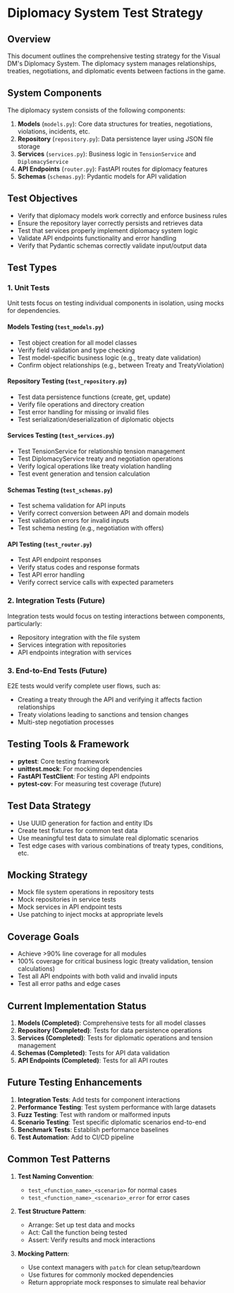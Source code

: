 # Diplomacy System Test Strategy

## Overview

This document outlines the comprehensive testing strategy for the Visual DM's Diplomacy System. The diplomacy system manages relationships, treaties, negotiations, and diplomatic events between factions in the game. 

## System Components

The diplomacy system consists of the following components:

1. **Models** (`models.py`): Core data structures for treaties, negotiations, violations, incidents, etc.
2. **Repository** (`repository.py`): Data persistence layer using JSON file storage
3. **Services** (`services.py`): Business logic in `TensionService` and `DiplomacyService`
4. **API Endpoints** (`router.py`): FastAPI routes for diplomacy features
5. **Schemas** (`schemas.py`): Pydantic models for API validation

## Test Objectives

- Verify that diplomacy models work correctly and enforce business rules
- Ensure the repository layer correctly persists and retrieves data
- Test that services properly implement diplomacy system logic
- Validate API endpoints functionality and error handling
- Verify that Pydantic schemas correctly validate input/output data

## Test Types

### 1. Unit Tests

Unit tests focus on testing individual components in isolation, using mocks for dependencies.

#### Models Testing (`test_models.py`)
- Test object creation for all model classes
- Verify field validation and type checking
- Test model-specific business logic (e.g., treaty date validation)
- Confirm object relationships (e.g., between Treaty and TreatyViolation)

#### Repository Testing (`test_repository.py`)
- Test data persistence functions (create, get, update)
- Verify file operations and directory creation
- Test error handling for missing or invalid files
- Test serialization/deserialization of diplomatic objects

#### Services Testing (`test_services.py`)
- Test TensionService for relationship tension management
- Test DiplomacyService treaty and negotiation operations
- Verify logical operations like treaty violation handling
- Test event generation and tension calculation

#### Schemas Testing (`test_schemas.py`)
- Test schema validation for API inputs
- Verify correct conversion between API and domain models
- Test validation errors for invalid inputs
- Test schema nesting (e.g., negotiation with offers)

#### API Testing (`test_router.py`)
- Test API endpoint responses
- Verify status codes and response formats
- Test API error handling
- Verify correct service calls with expected parameters

### 2. Integration Tests (Future)

Integration tests would focus on testing interactions between components, particularly:

- Repository integration with the file system
- Services integration with repositories
- API endpoints integration with services

### 3. End-to-End Tests (Future)

E2E tests would verify complete user flows, such as:

- Creating a treaty through the API and verifying it affects faction relationships
- Treaty violations leading to sanctions and tension changes
- Multi-step negotiation processes

## Testing Tools & Framework

- **pytest**: Core testing framework
- **unittest.mock**: For mocking dependencies
- **FastAPI TestClient**: For testing API endpoints
- **pytest-cov**: For measuring test coverage (future)

## Test Data Strategy

- Use UUID generation for faction and entity IDs
- Create test fixtures for common test data
- Use meaningful test data to simulate real diplomatic scenarios
- Test edge cases with various combinations of treaty types, conditions, etc.

## Mocking Strategy

- Mock file system operations in repository tests
- Mock repositories in service tests
- Mock services in API endpoint tests
- Use patching to inject mocks at appropriate levels

## Coverage Goals

- Achieve >90% line coverage for all modules
- 100% coverage for critical business logic (treaty validation, tension calculations)
- Test all API endpoints with both valid and invalid inputs
- Test all error paths and edge cases

## Current Implementation Status

1. **Models (Completed)**: Comprehensive tests for all model classes
2. **Repository (Completed)**: Tests for data persistence operations
3. **Services (Completed)**: Tests for diplomatic operations and tension management
4. **Schemas (Completed)**: Tests for API data validation
5. **API Endpoints (Completed)**: Tests for all API routes

## Future Testing Enhancements

1. **Integration Tests**: Add tests for component interactions
2. **Performance Testing**: Test system performance with large datasets
3. **Fuzz Testing**: Test with random or malformed inputs
4. **Scenario Testing**: Test specific diplomatic scenarios end-to-end
5. **Benchmark Tests**: Establish performance baselines
6. **Test Automation**: Add to CI/CD pipeline

## Common Test Patterns

1. **Test Naming Convention**: 
   - `test_<function_name>_<scenario>` for normal cases
   - `test_<function_name>_<scenario>_error` for error cases

2. **Test Structure Pattern**:
   - Arrange: Set up test data and mocks
   - Act: Call the function being tested
   - Assert: Verify results and mock interactions

3. **Mocking Pattern**:
   - Use context managers with `patch` for clean setup/teardown
   - Use fixtures for commonly mocked dependencies
   - Return appropriate mock responses to simulate real behavior 